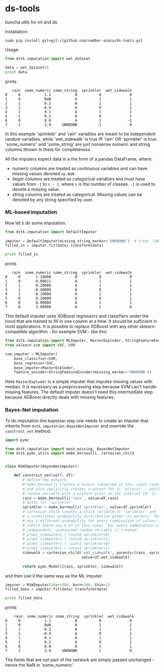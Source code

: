 # ds-tools
buncha utils for ml and ds

Installation:
```
sudo pip install git+git://github.com/nadbor-aimia/ds-tools.git
```

Usage:
```python
from dstk.imputation import wet_dataset

data = wet_dataset()
print data
```
prints 

```
   rain  some_numeric some_string  sprinkler  wet_sidewalk
0     0           1.1           B          0             0
1     0           NaN           A          1             1
2     1           0.2           A          1             1
3     1          -0.4           A          0             1
4     1           0.1           A          1             1
5    -1           0.2           A          0             1
6     0           0.0           A          1            -1
7    -1           3.9     UNKNOWN         -1             0
```

In this example 'sprinkler' and 'rain' variables are meant to be independent random variables, while 'wet_sidewalk' is true iff 'rain' OR 'sprinkler' is true. 'some_numeric' and 'some_string' are just nonsense numeric and string columns thrown in there for completeness.

All the imputers expect data in a the form of a pandas DataFrame, where:

- numeric columns are treated as continuous variables and can have missing values denoted `np.NaN`
- iteger columns are treated as categorical variables and must have values from `-1` to `n - 1`, where `n` is the number of classes. `-1` is used to denote a missing value.
- string  columns are treated as categorical. Missing values can be denoted by any string specified by user.

### ML-based imputation
Now let's do some imputation:
```python
from dstk.imputation import DefaultImputer
 
imputer = DefaultImputer(missing_string_marker='UNKNOWN')  # treat 'UNKNOWN' as missing value
filled_in = imputer.fit(data).transform(data)

print filled_in
```
prints

```   
   rain  some_numeric some_string  sprinkler  wet_sidewalk
0     0       1.10000           B          0             0
1     0       0.00611           A          1             1
2     1       0.20000           A          1             1
3     1      -0.40000           A          0             1
4     1       0.10000           A          1             1
5     0       0.20000           A          0             1
6     0       0.00000           A          1             1
7     0       3.90000           A          1             0
```

This default imputer uses XGBoost regressors and classifiers under the hood that are trained to fill in one column at a time. It should be sufficient in most applications. It is possible to replace XGBoost with any other sklearn-compatible algorithm - for example SVM - like this:

```python
from dstk.imputation import MLImputer, MasterExploder, StringFeatureEncoder
from sklearn.svm import SVC, SVR

svm_imputer = MLImputer(
    base_classifier=SVR, 
    base_regressor=SVC, 
    base_imputer=MasterExploder, 
    feature_encoder=StringFeatureEncoder(missing_marker='UNKNOWN'))
```

Here `MasterExploder` is a simple imputer that imputes missing values with median. It is necessary
as a preprocessing step because SVM can't handle missing features. The default imputer doesn't need
this intermediate step because XGBoost directly deals with missing features.

### Bayes-Net imputation
To do imputation the bayesian way one needs to create an imputer that inherits from `dstk.imputation.BayesNetImputer` and override the `construct_net` method.

```python
import pymc

from dstk.imputation import mask_missing, BayesNetImputer
from dstk.pymc_utils import make_bernoulli, cartesian_child


class RSWImputer(BayesNetImputer):

    def construct_net(self, df):
        # define the network
        # make_bernoulli creates a binary (observed in this case) random variable 'rain'
        # and also implicitly creates a parent for it 'p(rain)' - which is an unobserved
        # random variable with a uniform prior on the interval [0, 1]
        rain = make_bernoulli('rain', value=df.rain)
        # ditto for 'sprinkler'
        sprinkler = make_bernoulli('sprinkler', value=df.sprinkler)
        # cartesian child creates a child variable of 'sprinkler' and 'rain' with 
        # a conditional probability distribution given its parents. The child 'wet_sidewalk'
        # has a different probability for every combination of values of parents 
        # (which there are 4 of in this case). For every combination of parent values an
        # independent, unobserved random variable is created:
        # p(wet_sidewalk=1 | rain=0 sprinkler=0)
        # p(wet_sidewalk=1 | rain=0 sprinkler=1)
        # p(wet_sidewalk=1 | rain=1 sprinkler=0)
        # p(wet_sidewalk=1 | rain=1 sprinkler=1)
        sidewalk = cartesian_child('wet_sidewalk', parents=[rain, sprinkler],
                                   value=df.wet_sidewalk)
    
        return pymc.Model([rain, sprinkler, sidewalk])
```

and then use it the same way as the ML imputer:

```python
imputer = RSWImputer(iter=500, burn=300, thin=2)
filled_data = imputer.fit(data).transform(data)

print filled_data
```
prints
```
    rain  some_numeric some_string  sprinkler  wet_sidewalk
0     0           1.1           B          0             0
1     0           NaN           A          1             1
2     1           0.2           A          1             1
3     1          -0.4           A          0             1
4     1           0.1           A          1             1
5     1           0.2           A          0             1
6     0           0.0           A          1             1
7     1           3.9     UNKNOWN          1             0
```
The fields that are not part of the network are simply passed unchanged - hence the NaN in 'some_numeric'. 